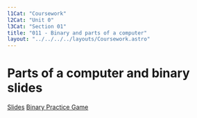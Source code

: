 ```yaml
---
l1Cat: "Coursework"
l2Cat: "Unit 0"
l3Cat: "Section 01"
title: "011 - Binary and parts of a computer"
layout: "../../../../layouts/Coursework.astro"
---
```

# Parts of a computer and binary slides

[Slides](/unit0/011.pptx)
[Binary Practice Game](https://learningcontent.cisco.com/games/binary/index.html)  
